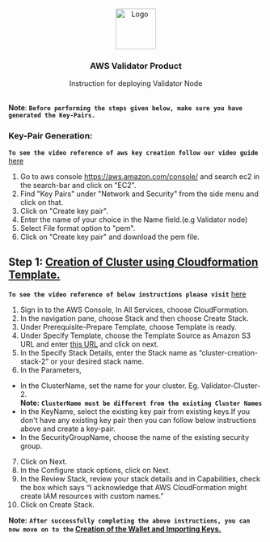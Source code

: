 

<br />
<p align="center">
  <a href="https://www.launchnodes.com/">
    <img src="https://logo-public.s3.us-east-2.amazonaws.com/app+icon.png" alt="Logo" width="80" height="80">
  </a>

  <h3 align="center">AWS Validator Product</h3>

  <p align="center">
    Instruction for deploying Validator Node
    <br />
   <br />
    
  </p>
</p>

 **Note**: **`Before performing the steps given below, make sure you have generated the Key-Pairs.`**
 ### Key-Pair Generation:
  **`To see the video reference of aws key creation follow our video guide`** [here](https://drive.google.com/file/d/1ClKlq-cSoOUiIxgI02QzHpZbxZTPup-_/view?usp=sharing)
1. Go to aws console https://aws.amazon.com/console/ and search ec2 in the search-bar and click on "EC2".
2. Find "Key Pairs" under "Network and Security" from the side menu and click on that.
3. Click on "Create key pair".
4. Enter the name of your choice in the Name field.(e.g Validator node)
5. Select File format option to "pem".
6. Click on "Create key pair" and download the pem file.

## Step 1: [Creation of Cluster using Cloudformation Template.](https://docs.google.com/document/d/1R3Z9DjxuUowWQ_NrszVAU0Xvwng6U2cn4Vh8nQoQ0ik/edit?usp=sharing)

 **`To see the video reference of below instructions please visit`** [here](https://drive.google.com/file/d/1zkEZeAQDsV4E_TO6A0RsOJiO8u3fGKf9/view)

1. Sign in to the AWS Console, In All Services, choose CloudFormation.
2. In the navigation pane, choose Stack and then choose Create Stack.
3. Under Prerequisite-Prepare Template, choose Template is ready.
4. Under Specify Template, choose the Template Source as Amazon S3 URL and enter [this URL](https://cfmainnet.s3.eu-west-2.amazonaws.com/MainnetPhase1-v2.json) and click on next.
5. In the Specify Stack Details, enter the Stack name as “cluster-creation-stack-2” or your desired stack name.
6. In the Parameters,
  - In the ClusterName, set the name for your cluster. Eg. Validator-Cluster-2.<br />
    **Note:** **`ClusterName must be different from the existing Cluster Names`**
  - In the KeyName, select the existing key pair from existing keys.If you don't have any existing key pair then you can follow below instructions above and create a key-pair.
  - In the SecurityGroupName, choose the name of the existing security group.
7. Click on Next.
8. In the Configure stack options, click on Next.
9. In the Review Stack, review your stack details and in Capabilities, check the box which says “I acknowledge that AWS CloudFormation might create IAM resources with custom names.” 
10. Click on Create Stack.


**Note:** **`After successfully completing the above instructions, you can now move on to the` [Creation of the Wallet and Importing Keys.](https://docs.google.com/document/d/1R3Z9DjxuUowWQ_NrszVAU0Xvwng6U2cn4Vh8nQoQ0ik/edit?usp=sharing)**

